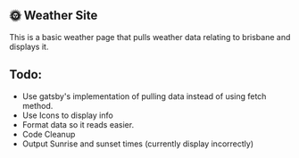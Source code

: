 ## 🌞 Weather Site

This is a basic weather page that pulls weather data relating to brisbane and displays it.

## Todo:
- Use gatsby's implementation of pulling data instead of using fetch method.
- Use Icons to display info
- Format data so it reads easier.
- Code Cleanup
- Output Sunrise and sunset times (currently display incorrectly)